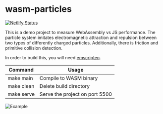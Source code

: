 # wasm-particles

[![Netlify Status](https://api.netlify.com/api/v1/badges/36915f03-5e34-4a97-a485-d4f482f6b4a5/deploy-status)](https://app.netlify.com/sites/wasm-particles/deploys)

This is a demo project to measure WebAssembly vs JS performance. The particle system imitates electromagnetic attraction and repulsion between two types of differently charged particles. Additionally, there is friction and primitive collision detection.

In order to build this, you will need [emscripten](https://emscripten.org/docs/getting_started/downloads.html).

| Command    | Usage                          |
| ---------- | ------------------------------ |
| make main  | Compile to WASM binary         |
| make clean | Delete build directory         |
| make serve | Serve the project on port 5500 |

![Example](example.png)